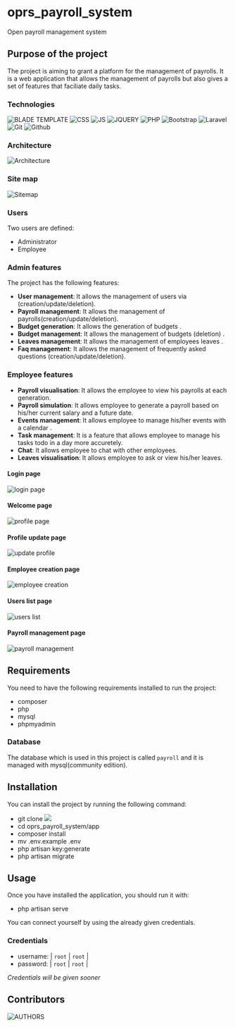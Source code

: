 # oprs_payroll_system
Open payroll management system 

## Purpose of the project

The project is aiming to grant a platform for the management of payrolls.
It is a web application that allows the management of payrolls but also gives a set of features that faciliate daily 
tasks.

### Technologies

![BLADE TEMPLATE](https://img.shields.io/badge/blade-%23E34F26.svg?style=for-the-badge&logo=html5&logoColor=white) ![CSS](https://img.shields.io/badge/css3-%231572B6.svg?style=for-the-badge&logo=css3&logoColor=white) ![JS](https://img.shields.io/badge/javascript-%23323330.svg?style=for-the-badge&logo=javascript&logoColor=%23F7DF1E) ![JQUERY](https://img.shields.io/badge/jquery-%23323330.svg?style=for-the-badge&logo=javascript&logoColor=%23F7DF1E) ![PHP](https://img.shields.io/badge/php-%23777BB4.svg?style=for-the-badge&logo=php&logoColor=white) ![Bootstrap](https://img.shields.io/badge/bootstrap-%23563D7C.svg?style=for-the-badge&logo=bootstrap&logoColor=white) ![Laravel](https://img.shields.io/badge/laravel-%23FF2D20.svg?style=for-the-badge&logo=laravel&logoColor=white) ![Git](https://img.shields.io/badge/git-%23F05033.svg?style=for-the-badge&logo=git&logoColor=white)  ![Github](https://img.shields.io/badge/github-%23121011.svg?style=for-the-badge&logo=github&logoColor=white)



### Architecture 

![Architecture](./resources/diagrams/app_architecture.jpg)


### Site map

![Sitemap](./resources/diagrams/persona-based-task-flow-diagram%20(1).png)


### Users

Two users are defined: 
 * Administrator 
 * Employee


### Admin features

  The project has the following features:

  
  * **User management**: It allows the management of users via (creation/update/deletion).
  * **Payroll management**: It allows the management of payrolls(creation/update/deletion).
  * **Budget generation**: It allows the generation of budgets .
  * **Budget management**: It allows the management of budgets (deletion) .
  * **Leaves management**: It allows the management of employees leaves .
  * **Faq management**: It allows the management of frequently asked questions (creation/update/deletion).

### Employee features

  * **Payroll visualisation**: It allows the employee to view his payrolls at each generation.
  * **Payroll simulation**: It allows employee to generate a payroll based on his/her current salary and a future date.
  * **Events management**: It allows employee to manage his/her events with a calendar .
  * **Task management**: It is a feature that allows employee to manage his tasks todo in a day more accuretely.
  * **Chat**: It allows employee to chat with other employees.
  * **Leaves visualisation**: It allows employee to ask or view his/her leaves.


#### Login page

![login page](./resources/screenshots/0_login_screen.png)



#### Welcome page

![profile page](./resources/screenshots/1_welcome_page.png)

#### Profile update page
![update profile](./resources/screenshots/2_profile_modification.png)

#### Employee creation page
![employee creation](./resources/screenshots/3_create_employee.png) 

#### Users list page
![users list](./resources/screenshots/4_list_user.png)


#### Payroll management page
![payroll management](./resources/screenshots/5_manage_payroll.png)



## Requirements
 
 You need to have the following requirements installed to run the project:
 * composer
 * php
 * mysql
 * phpmyadmin

### Database

The database which is used in this project is called `payroll` and it is managed with mysql(community edition).

## Installation
 
 You can install the project by running the following command:
  * git clone ![](https://github.com/Pericles001/oprs_payroll_system.git)
  * cd oprs_payroll_system/app
  * composer install
  * mv .env.example .env
  * php artisan key:generate
  * php artisan migrate

## Usage

 Once you have installed the application, you should run it with:
  * php artisan serve

 You can connect yourself by using the already given credentials.

### Credentials 

  * username: | `root` | `root` | 
  * password: | `root` | `root` |

*Credentials will be given sooner*

## Contributors
![AUTHORS](./AUTHORS)
